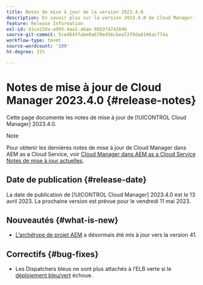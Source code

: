 ```yaml
---
title: Notes de mise à jour de la version 2023.4.0
description: En savoir plus sur la version 2023.4.0 de Cloud Manager.
feature: Release Information
exl-id: d1ce23da-a993-4aa1-a6ae-9863f474384b
source-git-commit: 5ced643fabe0a670e456cbea72f9da8196ac774a
workflow-type: tm+mt
source-wordcount: '109'
ht-degree: 31%

---
```


# Notes de mise à jour de Cloud Manager 2023.4.0 {#release-notes}

Cette page documente les notes de mise à jour de [!UICONTROL Cloud Manager] 2023.4.0.

>[!NOTE]
>
>Pour obtenir les dernières notes de mise à jour de Cloud Manager dans AEM as a Cloud Service, voir [Cloud Manager dans AEM as a Cloud Service Notes de mise à jour actuelles](https://experienceleague.adobe.com/en/docs/experience-manager-cloud-service/content/release-notes/cloud-manager/current).

## Date de publication {#release-date}

La date de publication de [!UICONTROL Cloud Manager] 2023.4.0 est le 13 avril 2023. La prochaine version est prévue pour le vendredi 11 mai 2023.

## Nouveautés {#what-is-new}

* [L’archétype de projet AEM](https://experienceleague.adobe.com/fr/docs/experience-manager-core-components/using/developing/archetype/overview) a désormais été mis à jour vers la version 41.

## Correctifs {#bug-fixes}

* Les Dispatchers bleus ne sont plus attachés à l’ELB verte si le [déploiement bleu/vert](/help/introduction.md#blue-green) échoue.
